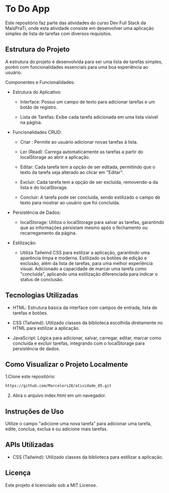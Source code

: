 # To Do App

Este repositório faz parte das atividades do curso Dev Full Stack da MaisPraTi, onde esta atividade consiste em desenvolver uma aplicação simples de lista de tarefas com diversos requisitos.

## Estrutura do Projeto

A estrutura do projeto é desenvolvida para ser uma lista de tarefas simples, porém com funcionalidades essenciais para uma boa experiência ao usuário.

Componentes e Funcionalidades:

- Estrutura do Aplicativo:

    + Interface: Possui um campo de texto para adicionar tarefas e um botão de registro.

    + Lista de Tarefas: Exibe cada tarefa adicionada em uma lista visível na página.

- Funcionalidades CRUD:

    + Criar : Permite ao usuário adicionar novas tarefas à lista.

    + Ler (Read): Carrega automaticamente as tarefas a partir do localStorage ao abrir a aplicação.

    + Editar: Cada tarefa tem a opção de ser editada, permitindo que o texto da tarefa seja alterado ao clicar em "Editar".

    + Excluir: Cada tarefa tem a opção de ser excluída, removendo-a da lista e do localStorage.

    + Concluir: A tarefa pode ser concluida, sendo estilizado o campo de texto para mostrar ao usuário que foi concluída.

 - Persistência de Dados:

    + localStorage: Utiliza o localStorage para salvar as tarefas, garantindo que as informações persistam mesmo após o fechamento ou recarregamento da página.

 - Estilização:

   + Utiliza Tailwind CSS para estilizar a aplicação, garantindo uma aparência limpa e moderna. Estilizado os botões de edição e exclusão, além da lista de tarefas, para uma melhor experiência visual.
    Adicionado a capacidade de marcar uma tarefa como "concluída", aplicando uma estilização diferenciada para indicar o status de conclusão.


## Tecnologias Utilizadas

- HTML: Estrutura básica da interface com campos de entrada, lista de tarefas e botões.

- CSS (Tailwind): Utilizado classes da biblioteca escolhida diretamente no HTML para estilizar a aplicação.

- JavaScript: Lógica para adicionar, salvar, carregar, editar, marcar como concluída e excluir tarefas, integrando com o localStorage para persistência de dados.


## Como Visualizar o Projeto Localmente

1.Clone este repositório:

```bash
https://github.com/Marcelors28/atividade_05.git
```
2. Abra o arquivo index.html em um navegador.

## Instruções de Uso
Utilize o campo "adicione uma nova tarefa" para adicionar uma tarefa, edite, conclua, exclua e ou adicione mais tarefas.

## APIs Utilizadas
- CSS (Tailwind): Utilizado classes da biblioteca para estilizar a aplicação.

## Licença
Este projeto é licenciado sob a MIT License.

